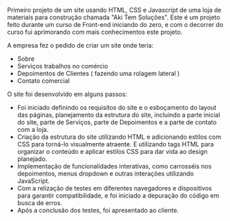 Primeiro projeto de um site usando HTML, CSS e Javascript de uma loja de materiais para construção chamada "Aki Tem Soluções".
Este é um projeto feito durante um curso de Front-end iniciando do zero, e com o decorrer do curso fui aprimorando com mais conhecimentos este projeto.

A empresa fez o pedido de criar um site onde teria:
- Sobre
- Serviços trabalhos no comércio
- Depoimentos de Clientes ( fazendo uma rolagem lateral )
- Contato comercial

O site foi desenvolvido em alguns passos:
- Foi iniciado definindo os requisitos do site e o esboçamento do layout das páginas, planejamento da estrutura do site, incluindo a parte inicial do site, parte de Serviços, parte de Depoimentos e a parte de contato com a loja.
- Criação da estrutura do site utilizando HTML e adicionando estilos com CSS para torná-lo visualmente atraente. E utilizando tags HTML para organizar o conteúdo e aplicar estilos CSS para dar vida ao design planejado.
- Implementação de funcionalidades interativas, como carrosséis nos depoimentos, menus dropdown e outras interações utilizando JavaScript.
- Com a relização de testes em diferentes navegadores e dispositivos para garantir compatibilidade, e foi iniciado a depuração do código em busca de erros.
- Após a conclusão dos testes, foi apresentado ao cliente.

  
